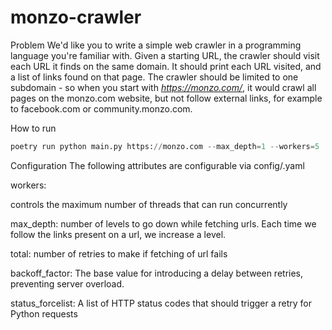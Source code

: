 # monzo-crawler
Problem
We'd like you to write a simple web crawler in a programming language you're familiar with. Given a starting URL, the crawler should visit each URL it finds on the same domain. It should print each URL visited, and a list of links found on that page. The crawler should be limited to one subdomain - so when you start with *https://monzo.com/*, it would crawl all pages on the monzo.com website, but not follow external links, for example to facebook.com or community.monzo.com.

How to run

```python
poetry run python main.py https://monzo.com --max_depth=1 --workers=5
```

Configuration
The following attributes are configurable via config/<environment>.yaml

workers:

controls the maximum number of threads that can run concurrently

max_depth:
number of levels to go down while fetching urls. Each time we follow the links present on a url, we increase a level.

total:
number of retries to make if fetching of url fails

backoff_factor:
The base value for introducing a delay between retries, preventing server overload.

status_forcelist:
A list of HTTP status codes that should trigger a retry for Python requests
